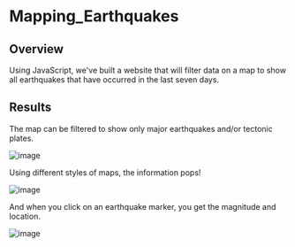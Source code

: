 # Mapping_Earthquakes

## Overview

Using JavaScript, we've built a website that will filter data on a map to show all earthquakes that have occurred in the last seven days.

## Results

The map can be filtered to show only major earthquakes and/or tectonic plates.

![image](https://user-images.githubusercontent.com/103209236/178158002-2ce0bdbb-f148-4fc9-b985-46e713dc5331.png)

Using different styles of maps, the information pops!

![image](https://user-images.githubusercontent.com/103209236/178158048-b0324b05-c58c-4634-92d0-7d72e3027e4c.png)

And when you click on an earthquake marker, you get the magnitude and location.

![image](https://user-images.githubusercontent.com/103209236/178158233-c4833c6d-fb8e-4c8f-9bbe-0fa88300d766.png)
